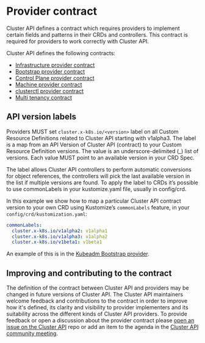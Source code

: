 # Provider contract

Cluster API defines a contract which requires providers to implement certain fields and patterns in their CRDs and controllers. This contract is required for providers to work correctly with Cluster API.

Cluster API defines the following contracts:

- [Infrastructure provider contract](./cluster-infrastructure.md)
- [Bootstrap provider contract](./bootstrap.md)
- [Control Plane provider contract](../../developer/architecture/controllers/control-plane.md#crd-contracts)
- [Machine provider contract](./machine-infrastructure.md)
- [clusterctl provider contract](../../clusterctl/provider-contract.md#clusterctl-provider-contract)
- [Multi tenancy contract](../../developer/architecture/controllers/multi-tenancy.md#contract)

## API version labels
Providers MUST set `cluster.x-k8s.io/<version>` label on all Custom Resource Definitions related to Cluster API starting with v1alpha3.
The label is a map from an API Version of Cluster API (contract) to your Custom Resource Definition versions.
The value is an underscore-delimited (_) list of versions.
Each value MUST point to an available version in your CRD Spec.

The label allows Cluster API controllers to perform automatic conversions for object references, the controllers will pick the last available version in the list if multiple versions are found.
To apply the label to CRDs it’s possible to use commonLabels in your kustomize.yaml file, usually in config/crd.

In this example we show how to map a particular Cluster API contract version to your own CRD using Kustomize’s `commonLabels` feature, in your `config/crd/kustomization.yaml`:

```yaml
commonLabels:
  cluster.x-k8s.io/v1alpha2: v1alpha1
  cluster.x-k8s.io/v1alpha3: v1alpha2
  cluster.x-k8s.io/v1beta1: v1beta1
```

An example of this is in the [Kubeadm Bootstrap provider](https://github.com/kubernetes-sigs/cluster-api/blob/release-1.1/controlplane/kubeadm/config/crd/kustomization.yaml).

## Improving and contributing to the contract

The definition of the contract between Cluster API and providers may be changed in future versions of Cluster API. The Cluster API maintainers welcome feedback and contributions to the contract in order to improve how it's defined, its clarity and visibility to provider implementers and its suitability across the different kinds of Cluster API providers. To provide feedback or open a discussion about the provider contract please [open an issue on the Cluster API](https://github.com/kubernetes-sigs/cluster-api/issues/new?assignees=&labels=&template=feature_request.md) repo or add an item to the agenda in the [Cluster API community meeting](https://git.k8s.io/community/sig-cluster-lifecycle/README.md#cluster-api).
